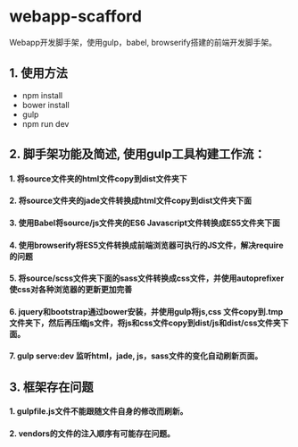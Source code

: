 # webapp-scafford
Webapp开发脚手架，使用gulp，babel, browserify搭建的前端开发脚手架。

## 1. 使用方法
  - npm install
  - bower install
  - gulp
  - npm run dev
  
## 2. 脚手架功能及简述, 使用gulp工具构建工作流：
  #### 1. 将source文件夹的html文件copy到dist文件夹下
  #### 2. 将source文件夹的jade文件转换成html文件copy到dist文件夹下面
  #### 3. 使用Babel将source/js文件夹的ES6 Javascript文件转换成ES5文件夹下面
  #### 4. 使用browserify将ES5文件转换成前端浏览器可执行的JS文件，解决require的问题
  #### 5. 将source/scss文件夹下面的sass文件转换成css文件，并使用autoprefixer使css对各种浏览器的更新更加完善
  #### 6. jquery和bootstrap通过bower安装，并使用gulp将js,css 文件copy到.tmp文件夹下，然后再压缩js文件，将js和css文件copy到dist/js和dist/css文件夹下面。
  #### 7. gulp serve:dev 监听html，jade, js，sass文件的变化自动刷新页面。

## 3. 框架存在问题
  #### 1. gulpfile.js文件不能跟随文件自身的修改而刷新。
  #### 2. vendors的文件的注入顺序有可能存在问题。
